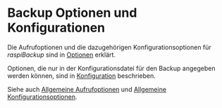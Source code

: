 # Backup Optionen und Konfigurationen

Die Aufrufoptionen und die dazugehörigen Konfigurationsoptionen
für *raspiBackup* sind in [Optionen](backup-options.md) erklärt.

Optionen, die nur in der Konfigurationsdatei für den Backup angegeben
werden können, sind in [Konfiguration](backup-config-options.md) beschrieben.

Siehe auch [Allgemeine Aufrufoptionen](general-options.md) und [Allgemeine Konfigurationsoptionen](general-config-options.md).

[.status]: translated
